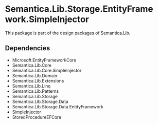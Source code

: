 # Semantica.Lib.Storage.EntityFramework.SimpleInjector
This package is part of the design packages of Semantica.Lib.


## Dependencies

- Microsoft.EntityFrameworkCore
- Semantica.Lib.Core
- Semantica.Lib.Core.SimpleInjector
- Semantica.Lib.Domain
- Semantica.Lib.Extensions
- Semantica.Lib.Linq
- Semantica.Lib.Patterns
- Semantica.Lib.Storage
- Semantica.Lib.Storage.Data
- Semantica.Lib.Storage.Data.EntityFramework
- SimpleInjector
- StoredProcedureEFCore
